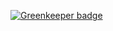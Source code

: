 
[![Greenkeeper badge](https://badges.greenkeeper.io/critesjosh/villageBagel1.svg)](https://greenkeeper.io/)
